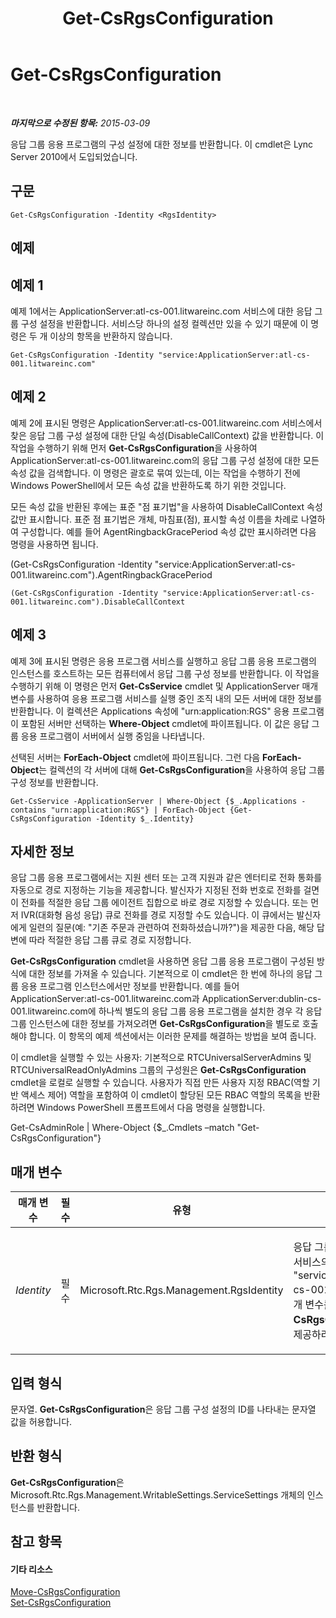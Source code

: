 ﻿---
title: Get-CsRgsConfiguration
TOCTitle: Get-CsRgsConfiguration
ms:assetid: a3667917-cfbf-47c1-8b48-e936594b5357
ms:mtpsurl: https://technet.microsoft.com/ko-kr/library/Gg412762(v=OCS.15)
ms:contentKeyID: 49304591
ms.date: 08/24/2015
mtps_version: v=OCS.15
ms.translationtype: HT
---

# Get-CsRgsConfiguration

 

_**마지막으로 수정된 항목:** 2015-03-09_

응답 그룹 응용 프로그램의 구성 설정에 대한 정보를 반환합니다. 이 cmdlet은 Lync Server 2010에서 도입되었습니다.

## 구문

    Get-CsRgsConfiguration -Identity <RgsIdentity>

## 예제

## 예제 1

예제 1에서는 ApplicationServer:atl-cs-001.litwareinc.com 서비스에 대한 응답 그룹 구성 설정을 반환합니다. 서비스당 하나의 설정 컬렉션만 있을 수 있기 때문에 이 명령은 두 개 이상의 항목을 반환하지 않습니다.

    Get-CsRgsConfiguration -Identity "service:ApplicationServer:atl-cs-001.litwareinc.com"

## 예제 2

예제 2에 표시된 명령은 ApplicationServer:atl-cs-001.litwareinc.com 서비스에서 찾은 응답 그룹 구성 설정에 대한 단일 속성(DisableCallContext) 값을 반환합니다. 이 작업을 수행하기 위해 먼저 **Get-CsRgsConfiguration**을 사용하여 ApplicationServer:atl-cs-001.litwareinc.com의 응답 그룹 구성 설정에 대한 모든 속성 값을 검색합니다. 이 명령은 괄호로 묶여 있는데, 이는 작업을 수행하기 전에 Windows PowerShell에서 모든 속성 값을 반환하도록 하기 위한 것입니다.

모든 속성 값을 반환된 후에는 표준 "점 표기법"을 사용하여 DisableCallContext 속성 값만 표시합니다. 표준 점 표기법은 개체, 마침표(점), 표시할 속성 이름을 차례로 나열하여 구성합니다. 예를 들어 AgentRingbackGracePeriod 속성 값만 표시하려면 다음 명령을 사용하면 됩니다.

(Get-CsRgsConfiguration -Identity "service:ApplicationServer:atl-cs-001.litwareinc.com").AgentRingbackGracePeriod

    (Get-CsRgsConfiguration -Identity "service:ApplicationServer:atl-cs-001.litwareinc.com").DisableCallContext

## 예제 3

예제 3에 표시된 명령은 응용 프로그램 서비스를 실행하고 응답 그룹 응용 프로그램의 인스턴스를 호스트하는 모든 컴퓨터에서 응답 그룹 구성 정보를 반환합니다. 이 작업을 수행하기 위해 이 명령은 먼저 **Get-CsService** cmdlet 및 ApplicationServer 매개 변수를 사용하여 응용 프로그램 서비스를 실행 중인 조직 내의 모든 서버에 대한 정보를 반환합니다. 이 컬렉션은 Applications 속성에 "urn:application:RGS" 응용 프로그램이 포함된 서버만 선택하는 **Where-Object** cmdlet에 파이프됩니다. 이 값은 응답 그룹 응용 프로그램이 서버에서 실행 중임을 나타냅니다.

선택된 서버는 **ForEach-Object** cmdlet에 파이프됩니다. 그런 다음 **ForEach-Object**는 컬렉션의 각 서버에 대해 **Get-CsRgsConfiguration**을 사용하여 응답 그룹 구성 정보를 반환합니다.

    Get-CsService -ApplicationServer | Where-Object {$_.Applications -contains "urn:application:RGS"} | ForEach-Object {Get-CsRgsConfiguration -Identity $_.Identity}

## 자세한 정보

응답 그룹 응용 프로그램에서는 지원 센터 또는 고객 지원과 같은 엔터티로 전화 통화를 자동으로 경로 지정하는 기능을 제공합니다. 발신자가 지정된 전화 번호로 전화를 걸면 이 전화를 적절한 응답 그룹 에이전트 집합으로 바로 경로 지정할 수 있습니다. 또는 먼저 IVR(대화형 음성 응답) 큐로 전화를 경로 지정할 수도 있습니다. 이 큐에서는 발신자에게 일련의 질문(예: "기존 주문과 관련하여 전화하셨습니까?")을 제공한 다음, 해당 답변에 따라 적절한 응답 그룹 큐로 경로 지정합니다.

**Get-CsRgsConfiguration** cmdlet을 사용하면 응답 그룹 응용 프로그램이 구성된 방식에 대한 정보를 가져올 수 있습니다. 기본적으로 이 cmdlet은 한 번에 하나의 응답 그룹 응용 프로그램 인스턴스에서만 정보를 반환합니다. 예를 들어 ApplicationServer:atl-cs-001.litwareinc.com과 ApplicationServer:dublin-cs-001.litwareinc.com에 하나씩 별도의 응답 그룹 응용 프로그램을 설치한 경우 각 응답 그룹 인스턴스에 대한 정보를 가져오려면 **Get-CsRgsConfiguration**을 별도로 호출해야 합니다. 이 항목의 예제 섹션에서는 이러한 문제를 해결하는 방법을 보여 줍니다.

이 cmdlet을 실행할 수 있는 사용자: 기본적으로 RTCUniversalServerAdmins 및 RTCUniversalReadOnlyAdmins 그룹의 구성원은 **Get-CsRgsConfiguration** cmdlet을 로컬로 실행할 수 있습니다. 사용자가 직접 만든 사용자 지정 RBAC(역할 기반 액세스 제어) 역할을 포함하여 이 cmdlet이 할당된 모든 RBAC 역할의 목록을 반환하려면 Windows PowerShell 프롬프트에서 다음 명령을 실행합니다.

Get-CsAdminRole | Where-Object {$\_.Cmdlets –match "Get-CsRgsConfiguration"}

## 매개 변수


<table>
<colgroup>
<col style="width: 25%" />
<col style="width: 25%" />
<col style="width: 25%" />
<col style="width: 25%" />
</colgroup>
<thead>
<tr class="header">
<th>매개 변수</th>
<th>필수</th>
<th>유형</th>
<th>설명</th>
</tr>
</thead>
<tbody>
<tr class="odd">
<td><p><em>Identity</em></p></td>
<td><p>필수</p></td>
<td><p>Microsoft.Rtc.Rgs.Management.RgsIdentity</p></td>
<td><p>응답 그룹 구성 설정을 호스트하는 서비스의 이름입니다(예: -Identity &quot;service:ApplicationServer:atl-cs-001.litwareinc.com&quot;). 이 매개 변수를 포함하지 않으면 <strong>Get-CsRgsConfiguration</strong>에서 ID를 제공하라는 메시지를 표시합니다.</p></td>
</tr>
</tbody>
</table>


## 입력 형식

문자열. **Get-CsRgsConfiguration**은 응답 그룹 구성 설정의 ID를 나타내는 문자열 값을 허용합니다.

## 반환 형식

**Get-CsRgsConfiguration**은 Microsoft.Rtc.Rgs.Management.WritableSettings.ServiceSettings 개체의 인스턴스를 반환합니다.

## 참고 항목

#### 기타 리소스

[Move-CsRgsConfiguration](move-csrgsconfiguration.md)  
[Set-CsRgsConfiguration](set-csrgsconfiguration.md)

